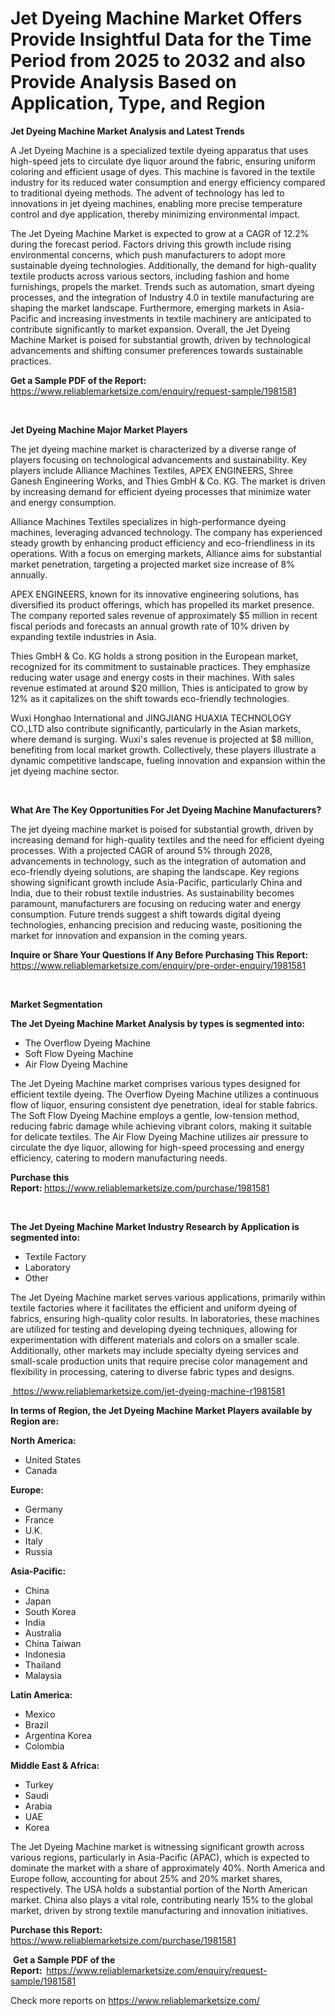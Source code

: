 <p><h1>Jet Dyeing Machine Market Offers Provide Insightful Data for the Time Period from 2025 to 2032 and also Provide Analysis Based on Application, Type, and Region</h1></p><p><strong>Jet Dyeing Machine Market Analysis and Latest Trends</strong></p>
<p><p>A Jet Dyeing Machine is a specialized textile dyeing apparatus that uses high-speed jets to circulate dye liquor around the fabric, ensuring uniform coloring and efficient usage of dyes. This machine is favored in the textile industry for its reduced water consumption and energy efficiency compared to traditional dyeing methods. The advent of technology has led to innovations in jet dyeing machines, enabling more precise temperature control and dye application, thereby minimizing environmental impact.</p><p>The Jet Dyeing Machine Market is expected to grow at a CAGR of 12.2% during the forecast period. Factors driving this growth include rising environmental concerns, which push manufacturers to adopt more sustainable dyeing technologies. Additionally, the demand for high-quality textile products across various sectors, including fashion and home furnishings, propels the market. Trends such as automation, smart dyeing processes, and the integration of Industry 4.0 in textile manufacturing are shaping the market landscape. Furthermore, emerging markets in Asia-Pacific and increasing investments in textile machinery are anticipated to contribute significantly to market expansion. Overall, the Jet Dyeing Machine Market is poised for substantial growth, driven by technological advancements and shifting consumer preferences towards sustainable practices.</p></p>
<p><strong>Get a Sample PDF of the Report:&nbsp;</strong> <a href="https://www.reliablemarketsize.com/enquiry/request-sample/1981581?utm_campaign=2769&utm_medium=2&utm_source=Github&utm_content=ia&utm_term=10042025&utm_id=jet-dyeing-machine">https://www.reliablemarketsize.com/enquiry/request-sample/1981581</a></p>
<p>&nbsp;</p>
<p><strong>Jet Dyeing Machine Major Market Players</strong></p>
<p><p>The jet dyeing machine market is characterized by a diverse range of players focusing on technological advancements and sustainability. Key players include Alliance Machines Textiles, APEX ENGINEERS, Shree Ganesh Engineering Works, and Thies GmbH & Co. KG. The market is driven by increasing demand for efficient dyeing processes that minimize water and energy consumption.</p><p>Alliance Machines Textiles specializes in high-performance dyeing machines, leveraging advanced technology. The company has experienced steady growth by enhancing product efficiency and eco-friendliness in its operations. With a focus on emerging markets, Alliance aims for substantial market penetration, targeting a projected market size increase of 8% annually.</p><p>APEX ENGINEERS, known for its innovative engineering solutions, has diversified its product offerings, which has propelled its market presence. The company reported sales revenue of approximately $5 million in recent fiscal periods and forecasts an annual growth rate of 10% driven by expanding textile industries in Asia.</p><p>Thies GmbH & Co. KG holds a strong position in the European market, recognized for its commitment to sustainable practices. They emphasize reducing water usage and energy costs in their machines. With sales revenue estimated at around $20 million, Thies is anticipated to grow by 12% as it capitalizes on the shift towards eco-friendly technologies.</p><p>Wuxi Honghao International and JINGJIANG HUAXIA TECHNOLOGY CO.,LTD also contribute significantly, particularly in the Asian markets, where demand is surging. Wuxi's sales revenue is projected at $8 million, benefiting from local market growth. Collectively, these players illustrate a dynamic competitive landscape, fueling innovation and expansion within the jet dyeing machine sector.</p></p>
<p>&nbsp;</p>
<p><strong>What Are The Key Opportunities For Jet Dyeing Machine Manufacturers?</strong></p>
<p><p>The jet dyeing machine market is poised for substantial growth, driven by increasing demand for high-quality textiles and the need for efficient dyeing processes. With a projected CAGR of around 5% through 2028, advancements in technology, such as the integration of automation and eco-friendly dyeing solutions, are shaping the landscape. Key regions showing significant growth include Asia-Pacific, particularly China and India, due to their robust textile industries. As sustainability becomes paramount, manufacturers are focusing on reducing water and energy consumption. Future trends suggest a shift towards digital dyeing technologies, enhancing precision and reducing waste, positioning the market for innovation and expansion in the coming years.</p></p>
<p><strong>Inquire or Share Your Questions If Any Before Purchasing This Report:</strong> <a href="https://www.reliablemarketsize.com/enquiry/pre-order-enquiry/1981581?utm_campaign=2769&utm_medium=2&utm_source=Github&utm_content=ia&utm_term=10042025&utm_id=jet-dyeing-machine">https://www.reliablemarketsize.com/enquiry/pre-order-enquiry/1981581</a></p>
<p>&nbsp;</p>
<p><strong>Market Segmentation</strong></p>
<p><strong>The Jet Dyeing Machine Market Analysis by types is segmented into:</strong></p>
<p><ul><li>The Overflow Dyeing Machine</li><li>Soft Flow Dyeing Machine</li><li>Air Flow Dyeing Machine</li></ul></p>
<p><p>The Jet Dyeing Machine market comprises various types designed for efficient textile dyeing. The Overflow Dyeing Machine utilizes a continuous flow of liquor, ensuring consistent dye penetration, ideal for stable fabrics. The Soft Flow Dyeing Machine employs a gentle, low-tension method, reducing fabric damage while achieving vibrant colors, making it suitable for delicate textiles. The Air Flow Dyeing Machine utilizes air pressure to circulate the dye liquor, allowing for high-speed processing and energy efficiency, catering to modern manufacturing needs.</p></p>
<p><strong>Purchase this Report:&nbsp;</strong><a href="https://www.reliablemarketsize.com/purchase/1981581?utm_campaign=2769&utm_medium=2&utm_source=Github&utm_content=ia&utm_term=10042025&utm_id=jet-dyeing-machine">https://www.reliablemarketsize.com/purchase/1981581</a></p>
<p>&nbsp;</p>
<p><strong>The Jet Dyeing Machine Market Industry Research by Application is segmented into:</strong></p>
<p><ul><li>Textile Factory</li><li>Laboratory</li><li>Other</li></ul></p>
<p><p>The Jet Dyeing Machine market serves various applications, primarily within textile factories where it facilitates the efficient and uniform dyeing of fabrics, ensuring high-quality color results. In laboratories, these machines are utilized for testing and developing dyeing techniques, allowing for experimentation with different materials and colors on a smaller scale. Additionally, other markets may include specialty dyeing services and small-scale production units that require precise color management and flexibility in processing, catering to diverse fabric types and designs.</p></p>
<p><a href="https://www.reliablemarketsize.com/jet-dyeing-machine-r1981581?utm_campaign=2769&utm_medium=2&utm_source=Github&utm_content=ia&utm_term=10042025&utm_id=jet-dyeing-machine">&nbsp;https://www.reliablemarketsize.com/jet-dyeing-machine-r1981581</a></p>
<p><strong>In terms of Region, the Jet Dyeing Machine Market Players available by Region are:</strong></p>
<p>
    <p> <strong> North America: </strong>
        <ul>
            <li>United States</li>
            <li>Canada</li>
        </ul>
        </p> 
    <p> <strong> Europe: </strong>
        <ul>
            <li>Germany</li>
            <li>France</li>
            <li>U.K.</li>
            <li>Italy</li>
            <li>Russia</li>
        </ul>
        </p> 
    <p> <strong> Asia-Pacific: </strong>
        <ul>
            <li>China</li>
            <li>Japan</li>
            <li>South Korea</li>
            <li>India</li>
            <li>Australia</li>
            <li>China Taiwan</li>
            <li>Indonesia</li>
            <li>Thailand</li>
            <li>Malaysia</li>
        </ul>
        </p> 
    <p> <strong> Latin America: </strong>
        <ul>
            <li>Mexico</li>
            <li>Brazil</li>
            <li>Argentina Korea</li>
            <li>Colombia</li>
        </ul>
        </p> 
    <p> <strong> Middle East & Africa: </strong>
        <ul>
            <li>Turkey</li>
            <li>Saudi</li>
            <li>Arabia</li>
            <li>UAE</li>
            <li>Korea</li>
        </ul>
    </p>
    </p>
<p><p>The Jet Dyeing Machine market is witnessing significant growth across various regions, particularly in Asia-Pacific (APAC), which is expected to dominate the market with a share of approximately 40%. North America and Europe follow, accounting for about 25% and 20% market shares, respectively. The USA holds a substantial portion of the North American market. China also plays a vital role, contributing nearly 15% to the global market, driven by strong textile manufacturing and innovation initiatives.</p></p>
<p><strong>Purchase this Report: </strong><a href="https://www.reliablemarketsize.com/purchase/1981581?utm_campaign=2769&utm_medium=2&utm_source=Github&utm_content=ia&utm_term=10042025&utm_id=jet-dyeing-machine">https://www.reliablemarketsize.com/purchase/1981581</a></p>
<p>&nbsp;<strong>Get a Sample PDF of the Report:&nbsp;&nbsp;</strong><a href="https://www.reliablemarketsize.com/enquiry/request-sample/1981581?utm_campaign=2769&utm_medium=2&utm_source=Github&utm_content=ia&utm_term=10042025&utm_id=jet-dyeing-machine">https://www.reliablemarketsize.com/enquiry/request-sample/1981581</a></p>
<p><strong></strong></p>
<p>Check more reports on <a href="https://www.reliablemarketsize.com/?utm_campaign=2769&utm_medium=2&utm_source=Github&utm_content=ia&utm_term=10042025&utm_id=jet-dyeing-machine">https://www.reliablemarketsize.com/</a></p>